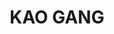 ---
layout: place
title: KAO GANG
permalink: /florida/palm-beach-gardens/kao-gang.html
stateAbbr: FL
stateName: Florida
cityName: Palm Beach Gardens
seo:
  type: restaurant
  links: http://www.kaogangpga.com/
place_id: ChIJ_4qsnMAq34gRxlNKgWvluJA
photos:
  - name: >-
      places/ChIJ_4qsnMAq34gRxlNKgWvluJA/photos/AeeoHcI30OQWodUFn8CoLorwRGOjnWVY_sPx2GhAB2qwNWDv5Gr8MBOeVLKyOy0V_cnZdmRJ7B7KjEhmRqAk75IpZoKhLrxwSkkLnkGCkm1ghevc9OyYDBvluf7kx4OuO4wIgYZaHg_CK-MJAN5GdJpBc57b5WKcTm9tabHGV65B96VS8rXweNOqSubJxYgmgKRdmcqx80wbiM-X-v5QskdIDG-zcF1vtwyF2e0z8F-WhX44hcBpqzWFyyJPRjoQzIstoenHNWJPrJL9cVmhrF0v3713nVFbHoPm0iH6isj3Y6GEFQ
    widthPx: 4800
    heightPx: 3600
    authorAttributions:
      - displayName: KAO GANG
        uri: https://maps.google.com/maps/contrib/111195009673534424679
        photoUri: >-
          https://lh3.googleusercontent.com/a-/ALV-UjW4GKwm9JU94Pd6FhOn1ywb0GCtC6bw333VjutxU09dB6e1KRLE=s100-p-k-no-mo
    flagContentUri: >-
      https://www.google.com/local/imagery/report/?cb_client=maps_api_places.places_api&image_key=!1e10!2sAF1QipNdHgBZAKQTEFbkU9iF1Vhu0v8EgPPy72Wq3DUN&hl=en-US
    googleMapsUri: >-
      https://www.google.com/maps/place//data=!3m4!1e2!3m2!1sAF1QipNdHgBZAKQTEFbkU9iF1Vhu0v8EgPPy72Wq3DUN!2e10!4m2!3m1!1s0x88df2ac09cac8aff:0x90b8e56b814a53c6
  - name: >-
      places/ChIJ_4qsnMAq34gRxlNKgWvluJA/photos/AeeoHcLCV417wlt820FiJXJoZrvTDRcPS_y3iPn2gL5w6Xy7nXgCRlKGEpbnJ66DSMvhg4XNsqEWVU0rREpwhgms4-OGKchR3vl1SALwnq7dDj2sFceAM4jh7IO1h5IPBZQCA6iIR9rmIi6PMFhbE1HH5xyptutQsO1IIPuMqaiCF95NK5HCJ7EokIQut0JQpvHxXbbCCeiPHLzLz2pq2zE73LrfH1uUwOfCFEe1JUWamKyT5zPBgOSRMCn9fpbbswMtwPRGb0bKUITEpaB47ENyRU_T3y8eCEmzjhWpPkl6C7CTzA
    widthPx: 4800
    heightPx: 3600
    authorAttributions:
      - displayName: KAO GANG
        uri: https://maps.google.com/maps/contrib/111195009673534424679
        photoUri: >-
          https://lh3.googleusercontent.com/a-/ALV-UjW4GKwm9JU94Pd6FhOn1ywb0GCtC6bw333VjutxU09dB6e1KRLE=s100-p-k-no-mo
    flagContentUri: >-
      https://www.google.com/local/imagery/report/?cb_client=maps_api_places.places_api&image_key=!1e10!2sAF1QipOMnykZJFMmLl7aXq_GYmP2qZUnDVAVqPkFwI70&hl=en-US
    googleMapsUri: >-
      https://www.google.com/maps/place//data=!3m4!1e2!3m2!1sAF1QipOMnykZJFMmLl7aXq_GYmP2qZUnDVAVqPkFwI70!2e10!4m2!3m1!1s0x88df2ac09cac8aff:0x90b8e56b814a53c6
  - name: >-
      places/ChIJ_4qsnMAq34gRxlNKgWvluJA/photos/AeeoHcIBbPPrA-CIKrEJZwjQeiyQCRX0rUfWM1Kptek1fFcSfdkbn9TH6YGTHaCZ0-Ijv4Yz2icp5H0m2nC1abLwg_z_MHKETEAHCIAwwzTLYr-nq0w09_YHW7TPVw58TwDf0IIrKYe3fRaEl16sAwXnDyiFIrcu05BrlpNiK-VdGm1SqxEFoI94_OIDFYIKbNyIPF5-2_iPvoZxdvSfF4SnaxndK1dVAjUF9hji2uKgSrzmxxAq7TdrYvxPjsx3AcDlrq8QdFlkeyxwPW29HesJSqXI4BGJf8_b0Za5Erkc8C8Q75wr5ZxYp4ziXNp9O5-zFaz4NnpWFND6EnGufyMibXsqH8RZRX727ehPgFkE8W5IR9DeCZS1vMlu--AMYBkFC2ApntsXNPMJBfbXX1HWPZHpCOo-_pPTdXSKXn4-O93ouBe_
    widthPx: 4000
    heightPx: 1848
    authorAttributions:
      - displayName: Kamogelo Mphulo (K'Something)
        uri: https://maps.google.com/maps/contrib/109734956848963645702
        photoUri: >-
          https://lh3.googleusercontent.com/a-/ALV-UjW0G_YY7PvtK29s1CBd6Cumh0YqNAVaLXMGUSIFofA1mJfLrfPH=s100-p-k-no-mo
    flagContentUri: >-
      https://www.google.com/local/imagery/report/?cb_client=maps_api_places.places_api&image_key=!1e10!2sCIHM0ogKEICAgMComJn4rQE&hl=en-US
    googleMapsUri: >-
      https://www.google.com/maps/place//data=!3m4!1e2!3m2!1sCIHM0ogKEICAgMComJn4rQE!2e10!4m2!3m1!1s0x88df2ac09cac8aff:0x90b8e56b814a53c6
  - name: >-
      places/ChIJ_4qsnMAq34gRxlNKgWvluJA/photos/AeeoHcKJrVEmy61CYZpjh9F1XL13iHwtEZzAmXNUeXk7jR3TSzyuZrqDM3TKs9nEKVle_UnOrcVWSc5ShRTra3jf-THiY1nEU5yU85gV-rQt-uom_3EfUyjxBXvy-DdB6t1vyUxrUelpFWNxWKCQrwO_tWERVHjA-G8DRfnfumuCm5S9QhIx20BexY4utMZujIJADpESy9HbC3fH13kI5XonIkxBGN55xUBU-4-pkrCb1NgaaWHB2KUJw2uAlKkEXBV5f3mEOpEsjEhfeij9q1n8IbGASJXKz7ZZLrZNPzyI61I3yQ
    widthPx: 4800
    heightPx: 3600
    authorAttributions:
      - displayName: KAO GANG
        uri: https://maps.google.com/maps/contrib/111195009673534424679
        photoUri: >-
          https://lh3.googleusercontent.com/a-/ALV-UjW4GKwm9JU94Pd6FhOn1ywb0GCtC6bw333VjutxU09dB6e1KRLE=s100-p-k-no-mo
    flagContentUri: >-
      https://www.google.com/local/imagery/report/?cb_client=maps_api_places.places_api&image_key=!1e10!2sAF1QipPQfwp5LDSTCZoULDnf28T88nndtW9E_5QTVLK0&hl=en-US
    googleMapsUri: >-
      https://www.google.com/maps/place//data=!3m4!1e2!3m2!1sAF1QipPQfwp5LDSTCZoULDnf28T88nndtW9E_5QTVLK0!2e10!4m2!3m1!1s0x88df2ac09cac8aff:0x90b8e56b814a53c6
  - name: >-
      places/ChIJ_4qsnMAq34gRxlNKgWvluJA/photos/AeeoHcLQiEG5Q1KiT3tfuaMPzs3aLufYkuSDWP5TPJ0d-CZgCk0wSm44U-ZAERSM1oL8WjWg4_1IPl5DvZqihoDNLl4ZHiQVZoeUg79_KRLUNDjx9mYt9gID3A109h8NVyqSbcFFaKhFGZWc8wxGF9LJtRTLK-xBmHe9YTvFDdWBGBWUZ9ZNpbDbSzUI0sSySxQhr3KxUrHFDRni9p4iF8QG3EV-bUXNvzLqPVp7viHrRjq0e4razmkDr5q6F9Sb0qRnTbnfC9KQjnkzK9VoO6pv-aXXu6nKGZY13DhosPpJUvXD6_K9SWGCEZ-rtiThc-H7tyVPpPWm2HUuaD1RTJCpgwY8UPF1ilU703sot4bZ4NI8tSXycKosQScgmwOJLm0BEDAb8fnPZ-yBlK-PQn2oFnpgAS7pjRsVDxeXpVRsbRr_Xv4
    widthPx: 4000
    heightPx: 3000
    authorAttributions:
      - displayName: David Mc
        uri: https://maps.google.com/maps/contrib/112194733301793576589
        photoUri: >-
          https://lh3.googleusercontent.com/a-/ALV-UjXySs0aOOJ_X6sBGql7TxevU4ihXvfwlOKKfF9YHlHMKeKr6rbU6g=s100-p-k-no-mo
    flagContentUri: >-
      https://www.google.com/local/imagery/report/?cb_client=maps_api_places.places_api&image_key=!1e10!2sCIHM0ogKEICAgIDTi-yhsQE&hl=en-US
    googleMapsUri: >-
      https://www.google.com/maps/place//data=!3m4!1e2!3m2!1sCIHM0ogKEICAgIDTi-yhsQE!2e10!4m2!3m1!1s0x88df2ac09cac8aff:0x90b8e56b814a53c6
  - name: >-
      places/ChIJ_4qsnMAq34gRxlNKgWvluJA/photos/AeeoHcIr_37BBrYFvpF-FjIQir04qcsAbaKiVCWC8hGOF2IeaQy9_o5Fs2pw2v-xalkcHLftoNrqvlQtBbgUz94od6dDh23AI_d0kTq4rdDfWLSK0t_ZK8_wLHWXWY40B2BLL3FbAlIvJ2T3GVKG9iLrCpeH1SA72JaOzGSarkVu6r4RIygwm3UQ1vc_pFcJGRZY7YPRZerNLJuzAMbDpS6QscPq3zPLArYyKGVsN6SC8xiQFJtH8xmHCXHqRGeUTxu0vs_ab1JIpQM0USe-xmMA3BUSOS9MoYQBjvrxWDWsUlhIUr80FeG-sdLd7uG_I486LyMj6PrqfKsx0n2JuIKve94IrrpXhDLXsXHsB_MaYEiB6-4zM3gYwFFptY8CIA9IrpnIlelxig9EDIp2ZyMBDe9S0rG_HktXX2k-RrqcPUh4DrXn
    widthPx: 4000
    heightPx: 3000
    authorAttributions:
      - displayName: Cher Couvillion Wilson
        uri: https://maps.google.com/maps/contrib/110816436674790670503
        photoUri: >-
          https://lh3.googleusercontent.com/a-/ALV-UjWq-EwMtEAmJudbv4vjFloDHt1OV_41at8gFJAUiadVsQw-u13O=s100-p-k-no-mo
    flagContentUri: >-
      https://www.google.com/local/imagery/report/?cb_client=maps_api_places.places_api&image_key=!1e10!2sCIHM0ogKEICAgID33am1kgE&hl=en-US
    googleMapsUri: >-
      https://www.google.com/maps/place//data=!3m4!1e2!3m2!1sCIHM0ogKEICAgID33am1kgE!2e10!4m2!3m1!1s0x88df2ac09cac8aff:0x90b8e56b814a53c6
  - name: >-
      places/ChIJ_4qsnMAq34gRxlNKgWvluJA/photos/AeeoHcLqMLPXh0KmVkbaKi0fyXYb6KeuAzXt-abJ7gXL03eVfgidX6PtVbx5D20glVswToAblc18QMznZw5dVUD4b_brW_IuS56O-nRsLcWFMG-iu9mmWYyVnX8JZLKYoXuJRqBAld9P-YRlUw-Z2zjvMphxqpWB98eB7R5xuHNrvvKlJ5uAyMwpzdV-uoO5zKf23NLOGQQOON48bfiuq2gAbupeZFWd9tlNLkNfrPtUFG2iq1iR6r4oM2alewikpKw-dqf9UhVJr1u_DEiyI1wLjMV0y0XWl-Is5FEQXrsXsmflPg
    widthPx: 3600
    heightPx: 4800
    authorAttributions:
      - displayName: KAO GANG
        uri: https://maps.google.com/maps/contrib/111195009673534424679
        photoUri: >-
          https://lh3.googleusercontent.com/a-/ALV-UjW4GKwm9JU94Pd6FhOn1ywb0GCtC6bw333VjutxU09dB6e1KRLE=s100-p-k-no-mo
    flagContentUri: >-
      https://www.google.com/local/imagery/report/?cb_client=maps_api_places.places_api&image_key=!1e10!2sAF1QipMilPbf7-4plKrLqihOoce1j_PVIa01OAxe7-Vp&hl=en-US
    googleMapsUri: >-
      https://www.google.com/maps/place//data=!3m4!1e2!3m2!1sAF1QipMilPbf7-4plKrLqihOoce1j_PVIa01OAxe7-Vp!2e10!4m2!3m1!1s0x88df2ac09cac8aff:0x90b8e56b814a53c6
  - name: >-
      places/ChIJ_4qsnMAq34gRxlNKgWvluJA/photos/AeeoHcIVKihaj6m_znXMYW90kgqpVZ35CR4kFKS1mNZdjDuw0j5x6Pj3QmA3bsQU1KwGN6Yd2knaH1eGivDPd-VYxAmFfVz_oxJFDBPIB8WzdqbEbBmGDK5uoHNmaaplJqEtFp-wXJR6FwB-5WE2NKDgOsJgkgWPIDk0lutzOqJUl4sV9dBUm6HJUJXTF_FVeH1AYNaGCBKX1WIlL6rUQLepnZA8U7jQy80SF3hDN_kJxmbSZpq0bPwkrykc2cz2PpGI_qnHc88fxWReLkT1aKbKghfTYC9YTu80-sENmyyTC2Ya7w
    widthPx: 4800
    heightPx: 3600
    authorAttributions:
      - displayName: KAO GANG
        uri: https://maps.google.com/maps/contrib/111195009673534424679
        photoUri: >-
          https://lh3.googleusercontent.com/a-/ALV-UjW4GKwm9JU94Pd6FhOn1ywb0GCtC6bw333VjutxU09dB6e1KRLE=s100-p-k-no-mo
    flagContentUri: >-
      https://www.google.com/local/imagery/report/?cb_client=maps_api_places.places_api&image_key=!1e10!2sAF1QipPfLKOA16_eykpl9cHIrfcHLiXNHYsSqmdvMinq&hl=en-US
    googleMapsUri: >-
      https://www.google.com/maps/place//data=!3m4!1e2!3m2!1sAF1QipPfLKOA16_eykpl9cHIrfcHLiXNHYsSqmdvMinq!2e10!4m2!3m1!1s0x88df2ac09cac8aff:0x90b8e56b814a53c6
  - name: >-
      places/ChIJ_4qsnMAq34gRxlNKgWvluJA/photos/AeeoHcI2oxnyW2p4up22yYd4H74z7mLVKTAUfvUaZO4T9DcVnSgPYZgGBFD1iRC2PhNw66rJFqqPUoWRxTVPOeqQDQEzE3nB0Z4nA9lhT3_qdmaL62LS8_TDgW0XQproyz19CnxW4QSP-DtJquaOnpyE6P4CBX2L9koT7TizQ-1Ob7p8gQRI1s6pjJUzxIZUQTgv8Xg6Q1xftisw_z13cFG-Bd-AexhRsknMTTeKTfwqqadoCaTihb3ySLy7dhp48k52FmI5A_FfvpgLkmgHXiewYztax_Gn2aZ81GyiPYBmrjXleQ
    widthPx: 2048
    heightPx: 1536
    authorAttributions:
      - displayName: KAO GANG
        uri: https://maps.google.com/maps/contrib/111195009673534424679
        photoUri: >-
          https://lh3.googleusercontent.com/a-/ALV-UjW4GKwm9JU94Pd6FhOn1ywb0GCtC6bw333VjutxU09dB6e1KRLE=s100-p-k-no-mo
    flagContentUri: >-
      https://www.google.com/local/imagery/report/?cb_client=maps_api_places.places_api&image_key=!1e10!2sAF1QipNpKOkSLDdXMsHTOVgAzItm2W7ITBio-QzMR-Po&hl=en-US
    googleMapsUri: >-
      https://www.google.com/maps/place//data=!3m4!1e2!3m2!1sAF1QipNpKOkSLDdXMsHTOVgAzItm2W7ITBio-QzMR-Po!2e10!4m2!3m1!1s0x88df2ac09cac8aff:0x90b8e56b814a53c6
  - name: >-
      places/ChIJ_4qsnMAq34gRxlNKgWvluJA/photos/AeeoHcLFHixaqL74iwElE-p0WyjCJjQY0UYlNPeyfbiyUFYhBVs0atFKfd9-anfirPbbcyx7vM9kre72L_aXXgYDrzF9k0OwHuqRhmMbghLleitVLHbdmvneagj1vPoP375-3vxObY-nleG61rMiIGggs7SnlsrXMJOYDhxxTfOZjhAy7jY7lKwRzU4jNdC0LPGMHji2t9ksec9kCG-INk34BD6aKJ6dTZWHyETf6ja6o_MWiGf04aQ8hihvRkfoquN5cNOtP1KuBs4j5k83vT0JK_pa9ASIma6VQKuDQfZQj8Rykg
    widthPx: 4800
    heightPx: 3600
    authorAttributions:
      - displayName: KAO GANG
        uri: https://maps.google.com/maps/contrib/111195009673534424679
        photoUri: >-
          https://lh3.googleusercontent.com/a-/ALV-UjW4GKwm9JU94Pd6FhOn1ywb0GCtC6bw333VjutxU09dB6e1KRLE=s100-p-k-no-mo
    flagContentUri: >-
      https://www.google.com/local/imagery/report/?cb_client=maps_api_places.places_api&image_key=!1e10!2sAF1QipOTRdRrvpDYs-PfOH9sxZZMran7fKjHCXwQH6Wc&hl=en-US
    googleMapsUri: >-
      https://www.google.com/maps/place//data=!3m4!1e2!3m2!1sAF1QipOTRdRrvpDYs-PfOH9sxZZMran7fKjHCXwQH6Wc!2e10!4m2!3m1!1s0x88df2ac09cac8aff:0x90b8e56b814a53c6
address: 2626 PGA Blvd, Palm Beach Gardens, FL 33410, USA
street: 2626 PGA Blvd
city: Palm Beach Gardens
state: FL
zip: '33410'
country: USA
neighborhood: null
latitude: '26.843768'
longitude: '-80.075520'
accessibility_options:
  wheelchairAccessibleParking: true
  wheelchairAccessibleEntrance: true
  wheelchairAccessibleRestroom: true
  wheelchairAccessibleSeating: true
business_status: OPERATIONAL
name: KAO GANG
google_maps_links:
  directionsUri: >-
    https://www.google.com/maps/dir//''/data=!4m7!4m6!1m1!4e2!1m2!1m1!1s0x88df2ac09cac8aff:0x90b8e56b814a53c6!3e0
  placeUri: https://maps.google.com/?cid=10428337187069776838
  writeAReviewUri: >-
    https://www.google.com/maps/place//data=!4m3!3m2!1s0x88df2ac09cac8aff:0x90b8e56b814a53c6!12e1
  reviewsUri: >-
    https://www.google.com/maps/place//data=!4m4!3m3!1s0x88df2ac09cac8aff:0x90b8e56b814a53c6!9m1!1b1
  photosUri: >-
    https://www.google.com/maps/place//data=!4m3!3m2!1s0x88df2ac09cac8aff:0x90b8e56b814a53c6!10e5
primary_type: Thai Restaurant
opening_hours:
  regular: null
  current: null
secondary_opening_hours:
  regular:
    weekdayDescriptions: null
    type: null
  current:
    weekdayDescriptions: null
    type: null
phone: (561) 660-6994
price_level: PRICE_LEVEL_MODERATE
price_range: $20 &ndash; $30
rating: '4.3'
rating_count: 0
website: http://www.kaogangpga.com/
description: >-
  Discover KAO GANG in Palm Beach Gardens, FL$$$KAO GANG in Palm Beach Gardens,
  FL, offers a relaxing dining experience with a mix of authentic Thai flavors
  and fresh sushi options that appeal to those seeking variety in their meals.
  The spot features a cozy atmosphere with thoughtful decor that evokes a sense
  of tradition, complemented by a menu of well-balanced dishes like flavorful
  curries and noodle bowls that highlight fresh ingredients. Visitors appreciate
  the range of choices, including vegetarian-friendly picks, making it easy to
  find something satisfying for everyone. The efficient service and attractive
  presentation of meals add to the overall enjoyment, positioning it as a go-to
  choice for casual outings. This sushi restaurant near you provides a welcoming
  vibe at moderate prices, ideal for anyone exploring top-rated Thai and
  Japanese-inspired cuisine in the area.
generative_summary: >-
  Discover KAO GANG in Palm Beach Gardens, FL$$$KAO GANG in Palm Beach Gardens,
  FL, offers a relaxing dining experience with a mix of authentic Thai flavors
  and fresh sushi options that appeal to those seeking variety in their meals.
  The spot features a cozy atmosphere with thoughtful decor that evokes a sense
  of tradition, complemented by a menu of well-balanced dishes like flavorful
  curries and noodle bowls that highlight fresh ingredients. Visitors appreciate
  the range of choices, including vegetarian-friendly picks, making it easy to
  find something satisfying for everyone. The efficient service and attractive
  presentation of meals add to the overall enjoyment, positioning it as a go-to
  choice for casual outings. This sushi restaurant near you provides a welcoming
  vibe at moderate prices, ideal for anyone exploring top-rated Thai and
  Japanese-inspired cuisine in the area.
generative_disclosure: Summarized by AI using the Grok-3-Mini model.
reviews:
  - name: >-
      places/ChIJ_4qsnMAq34gRxlNKgWvluJA/reviews/ChZDSUhNMG9nS0VJQ0FnSURmOV9ESU93EAE
    relativePublishTimeDescription: 3 months ago
    rating: 5
    text:
      text: >-
        First time at this casual Thai/Sushi restaurant.

        I recommend the Japanese Gyoza and the Edamame as appetizers.  Both are
        wonderful.

        I love a Green Curry but need it very mild.  They were able to
        accommodate this request, and the curry was very still very flavorful.

        Salmon Poke Bowl was also very good!

        Beautiful food presentation.

        Restaurant started to really get crowded around 6:30 on a Friday night,
        so plan ahead.

        We will definitely be back!
      languageCode: en
    originalText:
      text: >-
        First time at this casual Thai/Sushi restaurant.

        I recommend the Japanese Gyoza and the Edamame as appetizers.  Both are
        wonderful.

        I love a Green Curry but need it very mild.  They were able to
        accommodate this request, and the curry was very still very flavorful.

        Salmon Poke Bowl was also very good!

        Beautiful food presentation.

        Restaurant started to really get crowded around 6:30 on a Friday night,
        so plan ahead.

        We will definitely be back!
      languageCode: en
    authorAttribution:
      displayName: Mary M
      uri: https://www.google.com/maps/contrib/108229302848903481224/reviews
      photoUri: >-
        https://lh3.googleusercontent.com/a-/ALV-UjVuwyffECM-lTCH50Mz-j0j6oAC4yXroVi-f-LED_YvAJp-a72cgA=s128-c0x00000000-cc-rp-mo-ba4
    publishTime: '2025-01-11T00:41:39.938199Z'
    flagContentUri: >-
      https://www.google.com/local/review/rap/report?postId=ChZDSUhNMG9nS0VJQ0FnSURmOV9ESU93EAE&d=17924085&t=1
    googleMapsUri: >-
      https://www.google.com/maps/reviews/data=!4m6!14m5!1m4!2m3!1sChZDSUhNMG9nS0VJQ0FnSURmOV9ESU93EAE!2m1!1s0x88df2ac09cac8aff:0x90b8e56b814a53c6
  - name: >-
      places/ChIJ_4qsnMAq34gRxlNKgWvluJA/reviews/ChdDSUhNMG9nS0VJQ0FnSURfNDV5QnlBRRAB
    relativePublishTimeDescription: 2 months ago
    rating: 5
    text:
      text: >-
        A good Thai restaurant with reasonable prices. I wouldn’t say it’s
        exceptional, but it’s a reliable choice when we don’t feel like cooking.
        It’s perfect for a quick, casual dinner—nothing can go wrong.
      languageCode: en
    originalText:
      text: >-
        A good Thai restaurant with reasonable prices. I wouldn’t say it’s
        exceptional, but it’s a reliable choice when we don’t feel like cooking.
        It’s perfect for a quick, casual dinner—nothing can go wrong.
      languageCode: en
    authorAttribution:
      displayName: E H
      uri: https://www.google.com/maps/contrib/103043456510325405401/reviews
      photoUri: >-
        https://lh3.googleusercontent.com/a/ACg8ocKFuJMcqMJA0UPiTP4EddTX_zfuTi_EiiNc4j5ol6qDC7G53lw=s128-c0x00000000-cc-rp-mo-ba4
    publishTime: '2025-01-26T19:07:44.441289Z'
    flagContentUri: >-
      https://www.google.com/local/review/rap/report?postId=ChdDSUhNMG9nS0VJQ0FnSURfNDV5QnlBRRAB&d=17924085&t=1
    googleMapsUri: >-
      https://www.google.com/maps/reviews/data=!4m6!14m5!1m4!2m3!1sChdDSUhNMG9nS0VJQ0FnSURfNDV5QnlBRRAB!2m1!1s0x88df2ac09cac8aff:0x90b8e56b814a53c6
  - name: >-
      places/ChIJ_4qsnMAq34gRxlNKgWvluJA/reviews/ChZDSUhNMG9nS0VJQ0FnTURnX3ZMT1JBEAE
    relativePublishTimeDescription: a month ago
    rating: 4
    text:
      text: >-
        Kao Gang was a solid dining experience. The flavors were well-balanced,
        and the dishes were enjoyable, though nothing particularly mind-blowing.
        The service was efficient, and the atmosphere was pleasant. It’s a good
        spot for a satisfying meal, and I’d be happy to come back.
      languageCode: en
    originalText:
      text: >-
        Kao Gang was a solid dining experience. The flavors were well-balanced,
        and the dishes were enjoyable, though nothing particularly mind-blowing.
        The service was efficient, and the atmosphere was pleasant. It’s a good
        spot for a satisfying meal, and I’d be happy to come back.
      languageCode: en
    authorAttribution:
      displayName: Arturs Mons
      uri: https://www.google.com/maps/contrib/114596725733616021329/reviews
      photoUri: >-
        https://lh3.googleusercontent.com/a-/ALV-UjVynJ4wFaO1n4O08x-FxTv1KPmlWKP1TXMDnyQPLz_hUxyhn-oQ=s128-c0x00000000-cc-rp-mo-ba6
    publishTime: '2025-02-25T02:47:35.838437Z'
    flagContentUri: >-
      https://www.google.com/local/review/rap/report?postId=ChZDSUhNMG9nS0VJQ0FnTURnX3ZMT1JBEAE&d=17924085&t=1
    googleMapsUri: >-
      https://www.google.com/maps/reviews/data=!4m6!14m5!1m4!2m3!1sChZDSUhNMG9nS0VJQ0FnTURnX3ZMT1JBEAE!2m1!1s0x88df2ac09cac8aff:0x90b8e56b814a53c6
  - name: >-
      places/ChIJ_4qsnMAq34gRxlNKgWvluJA/reviews/ChZDSUhNMG9nS0VJQ0FnSUNQaVppVUJBEAE
    relativePublishTimeDescription: 4 months ago
    rating: 5
    text:
      text: >-
        One of our most favorite Authentic Thai Cuisine in Palm Beach Gardens!! 
        When I say Authentic I mean this place is Legit Thai!! Flavors straight
        from Thailand without flying to Thailand!!


        Some of our favorite dishes are the Papaya Salad (spicy green papaya
        salad), the Isan Sausage (Thai sour sausage), the Lad Na (flat soy rice
        noodle with gravy)!  They have selections from sushi bad as well but we
        didn’t order any.


        Just becareful in the parking lot, there’s a lot of cars and people jts
        a busy strip mall. Our car got scratched from cars pulling in and out.
      languageCode: en
    originalText:
      text: >-
        One of our most favorite Authentic Thai Cuisine in Palm Beach Gardens!! 
        When I say Authentic I mean this place is Legit Thai!! Flavors straight
        from Thailand without flying to Thailand!!


        Some of our favorite dishes are the Papaya Salad (spicy green papaya
        salad), the Isan Sausage (Thai sour sausage), the Lad Na (flat soy rice
        noodle with gravy)!  They have selections from sushi bad as well but we
        didn’t order any.


        Just becareful in the parking lot, there’s a lot of cars and people jts
        a busy strip mall. Our car got scratched from cars pulling in and out.
      languageCode: en
    authorAttribution:
      displayName: Suphot Bhisittrakulporn
      uri: https://www.google.com/maps/contrib/112960071841378919773/reviews
      photoUri: >-
        https://lh3.googleusercontent.com/a-/ALV-UjVJR2DPbR9Qz2VLuW2ZnZ7GZlwNf_WQYawFNv6otjibKQ02TG29=s128-c0x00000000-cc-rp-mo-ba4
    publishTime: '2024-11-25T15:55:57.413972Z'
    flagContentUri: >-
      https://www.google.com/local/review/rap/report?postId=ChZDSUhNMG9nS0VJQ0FnSUNQaVppVUJBEAE&d=17924085&t=1
    googleMapsUri: >-
      https://www.google.com/maps/reviews/data=!4m6!14m5!1m4!2m3!1sChZDSUhNMG9nS0VJQ0FnSUNQaVppVUJBEAE!2m1!1s0x88df2ac09cac8aff:0x90b8e56b814a53c6
  - name: >-
      places/ChIJ_4qsnMAq34gRxlNKgWvluJA/reviews/ChdDSUhNMG9nS0VJQ0FnSURIanRteHZBRRAB
    relativePublishTimeDescription: 6 months ago
    rating: 3
    text:
      text: >-
        3 stars total for the vibes inside and the sake. Came here for the first
        time today and we were seated quickly which was good.  I got a bottle of
        lychee sake to start and they put it on ice which I loved. For apps we
        got the spring rolls and the gyozas. Both were ok. The gyozas could have
        been pan fried a little more as they had no crispiness to them. Then we
        got the JB deluxe roll and the imitation crab on top was gross and the
        salmon inside didnt taste right. My boyfriend had the pad thai and he
        enjoyed it. Our server was nice but not very attentive. Probably wouldnt
        come back.
      languageCode: en
    originalText:
      text: >-
        3 stars total for the vibes inside and the sake. Came here for the first
        time today and we were seated quickly which was good.  I got a bottle of
        lychee sake to start and they put it on ice which I loved. For apps we
        got the spring rolls and the gyozas. Both were ok. The gyozas could have
        been pan fried a little more as they had no crispiness to them. Then we
        got the JB deluxe roll and the imitation crab on top was gross and the
        salmon inside didnt taste right. My boyfriend had the pad thai and he
        enjoyed it. Our server was nice but not very attentive. Probably wouldnt
        come back.
      languageCode: en
    authorAttribution:
      displayName: Alissa stewart
      uri: https://www.google.com/maps/contrib/117950342259070948659/reviews
      photoUri: >-
        https://lh3.googleusercontent.com/a-/ALV-UjUyvnmbBDUH2NItjH-iCXz8h2EgXhXgZVtAfceXImCQv3lEjPIL=s128-c0x00000000-cc-rp-mo-ba4
    publishTime: '2024-09-15T23:50:30.104070Z'
    flagContentUri: >-
      https://www.google.com/local/review/rap/report?postId=ChdDSUhNMG9nS0VJQ0FnSURIanRteHZBRRAB&d=17924085&t=1
    googleMapsUri: >-
      https://www.google.com/maps/reviews/data=!4m6!14m5!1m4!2m3!1sChdDSUhNMG9nS0VJQ0FnSURIanRteHZBRRAB!2m1!1s0x88df2ac09cac8aff:0x90b8e56b814a53c6
review_summary: >-
  What Customers Are Saying$$$Folks generally enjoy the tasty appetizers and
  entrees at this spot, often highlighting the fresh flavors and reliable
  quality that make for a satisfying meal. Many share that it's a solid pick for
  casual dinners, with well-balanced dishes and a pleasant atmosphere that keeps
  things light and enjoyable without any major letdowns. Reviewers appreciate
  the accommodating service and variety of options, including sushi rolls and
  Thai specialties that cater to different tastes, making it a handy choice for
  groups or quick bites. While some mention minor inconsistencies with certain
  items, the overall feedback leans positive, praising the value and authentic
  vibes that encourage return visits. If you're hunting for great sushi places
  near me, this location stands out as a trustworthy option for flavorful,
  everyday dining that doesn't disappoint.
review_disclosure: Summarized by AI using the Grok-3-Mini model.
parking_options:
  freeParkingLot: true
  freeStreetParking: true
payment_options:
  acceptsCreditCards: true
  acceptsDebitCards: true
  acceptsCashOnly: false
  acceptsNfc: true
allow_dogs: null
curbside_pickup: true
delivery: true
dine_in: true
good_for_children: true
good_for_groups: true
good_for_sports: false
live_music: false
menu_for_children: true
outdoor_seating: false
reservable: true
restroom: true
serves_beer: true
serves_breakfast: null
serves_brunch: false
serves_cocktails: true
serves_coffee: true
serves_dinner: true
serves_dessert: true
serves_lunch: true
serves_vegetarian_food: true
serves_wine: true
takeout: true
update_category: pro
places_description: >-
  Mellow venue with old-world decor specializing in Thai cooking, noodle bowls &
  sushi rolls.

---